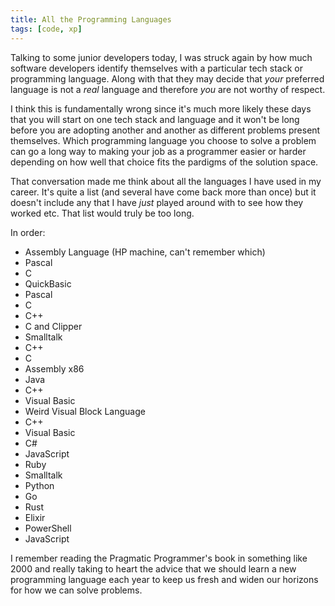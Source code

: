 ```yaml
---
title: All the Programming Languages
tags: [code, xp]
---
```


Talking to some junior developers today, I was struck again by how much software developers identify
themselves with a particular tech stack or programming language. Along with that they may decide that _your_
preferred language is not a _real_ language and therefore _you_ are not worthy of respect.

I think this is fundamentally wrong since it's much more likely these days that you will start on one
tech stack and language and it won't be long before you are adopting another and another as different
problems present themselves. Which programming language you choose to solve a problem can go a long way
to making your job as a programmer easier or harder depending on how well that choice fits the pardigms
of the solution space.

That conversation made me think about all the languages I have used in my career. It's quite a list (and several have come back more than once) but it
doesn't include any that I have _just_ played around with to see how they worked etc. That list would truly be too long.

In order:

- Assembly Language (HP machine, can't remember which)
- Pascal
- C
- QuickBasic
- Pascal
- C
- C++
- C and Clipper
- Smalltalk
- C++
- C
- Assembly x86
- Java
- C++
- Visual Basic
- Weird Visual Block Language
- C++
- Visual Basic
- C#
- JavaScript
- Ruby
- Smalltalk
- Python
- Go
- Rust
- Elixir
- PowerShell
- JavaScript

I remember reading the Pragmatic Programmer's book in something like 2000 and really taking to heart the advice that we should learn a new programming language each year to keep us fresh and widen our horizons for
how we can solve problems.
